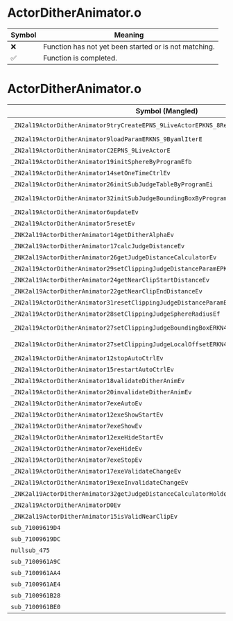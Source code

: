 # ActorDitherAnimator.o
| Symbol | Meaning 
| ------------- | ------------- 
| :x: | Function has not yet been started or is not matching. 
| :white_check_mark: | Function is completed. 


# ActorDitherAnimator.o
| Symbol (Mangled) | Symbol (Demangled) | Decompiled? |
| ------------- |  ------------- | ------------- |
| `_ZN2al19ActorDitherAnimator9tryCreateEPNS_9LiveActorEPKNS_8ResourceEPKc` | `al::ActorDitherAnimator::tryCreate(al::LiveActor *,al::Resource const*,char const*)` | :white_check_mark: |
| `_ZN2al19ActorDitherAnimator9loadParamERKNS_9ByamlIterE` | `al::ActorDitherAnimator::loadParam(al::ByamlIter const&)` | :white_check_mark: |
| `_ZN2al19ActorDitherAnimatorC2EPNS_9LiveActorE` | `al::ActorDitherAnimator::ActorDitherAnimator(al::LiveActor *)` | :white_check_mark: |
| `_ZN2al19ActorDitherAnimator19initSphereByProgramEfb` | `al::ActorDitherAnimator::initSphereByProgram(float,bool)` | :white_check_mark: |
| `_ZN2al19ActorDitherAnimator14setOneTimeCtrlEv` | `al::ActorDitherAnimator::setOneTimeCtrl(void)` | :white_check_mark: |
| `_ZN2al19ActorDitherAnimator26initSubJudgeTableByProgramEi` | `al::ActorDitherAnimator::initSubJudgeTableByProgram(int)` | :white_check_mark: |
| `_ZN2al19ActorDitherAnimator32initSubJudgeBoundingBoxByProgramEPKcRKN4sead7Vector3IfEES7_` | `al::ActorDitherAnimator::initSubJudgeBoundingBoxByProgram(char const*,sead::Vector3<float> const&,sead::Vector3<float> const&)` | :white_check_mark: |
| `_ZN2al19ActorDitherAnimator6updateEv` | `al::ActorDitherAnimator::update(void)` | :white_check_mark: |
| `_ZN2al19ActorDitherAnimator5resetEv` | `al::ActorDitherAnimator::reset(void)` | :white_check_mark: |
| `_ZNK2al19ActorDitherAnimator14getDitherAlphaEv` | `al::ActorDitherAnimator::getDitherAlpha(void)const` | :white_check_mark: |
| `_ZNK2al19ActorDitherAnimator17calcJudgeDistanceEv` | `al::ActorDitherAnimator::calcJudgeDistance(void)const` | :white_check_mark: |
| `_ZNK2al19ActorDitherAnimator26getJudgeDistanceCalculatorEv` | `al::ActorDitherAnimator::getJudgeDistanceCalculator(void)const` | :white_check_mark: |
| `_ZN2al19ActorDitherAnimator29setClippingJudgeDistanceParamEPKc` | `al::ActorDitherAnimator::setClippingJudgeDistanceParam(char const*)` | :white_check_mark: |
| `_ZNK2al19ActorDitherAnimator24getNearClipStartDistanceEv` | `al::ActorDitherAnimator::getNearClipStartDistance(void)const` | :white_check_mark: |
| `_ZNK2al19ActorDitherAnimator22getNearClipEndDistanceEv` | `al::ActorDitherAnimator::getNearClipEndDistance(void)const` | :white_check_mark: |
| `_ZN2al19ActorDitherAnimator31resetClippingJudgeDistanceParamEv` | `al::ActorDitherAnimator::resetClippingJudgeDistanceParam(void)` | :white_check_mark: |
| `_ZN2al19ActorDitherAnimator28setClippingJudgeSphereRadiusEf` | `al::ActorDitherAnimator::setClippingJudgeSphereRadius(float)` | :white_check_mark: |
| `_ZN2al19ActorDitherAnimator27setClippingJudgeBoundingBoxERKN4sead7Vector3IfEE` | `al::ActorDitherAnimator::setClippingJudgeBoundingBox(sead::Vector3<float> const&)` | :white_check_mark: |
| `_ZN2al19ActorDitherAnimator27setClippingJudgeLocalOffsetERKN4sead7Vector3IfEE` | `al::ActorDitherAnimator::setClippingJudgeLocalOffset(sead::Vector3<float> const&)` | :white_check_mark: |
| `_ZN2al19ActorDitherAnimator12stopAutoCtrlEv` | `al::ActorDitherAnimator::stopAutoCtrl(void)` | :white_check_mark: |
| `_ZN2al19ActorDitherAnimator15restartAutoCtrlEv` | `al::ActorDitherAnimator::restartAutoCtrl(void)` | :white_check_mark: |
| `_ZN2al19ActorDitherAnimator18validateDitherAnimEv` | `al::ActorDitherAnimator::validateDitherAnim(void)` | :white_check_mark: |
| `_ZN2al19ActorDitherAnimator20invalidateDitherAnimEv` | `al::ActorDitherAnimator::invalidateDitherAnim(void)` | :white_check_mark: |
| `_ZN2al19ActorDitherAnimator7exeAutoEv` | `al::ActorDitherAnimator::exeAuto(void)` | :white_check_mark: |
| `_ZN2al19ActorDitherAnimator12exeShowStartEv` | `al::ActorDitherAnimator::exeShowStart(void)` | :white_check_mark: |
| `_ZN2al19ActorDitherAnimator7exeShowEv` | `al::ActorDitherAnimator::exeShow(void)` | :white_check_mark: |
| `_ZN2al19ActorDitherAnimator12exeHideStartEv` | `al::ActorDitherAnimator::exeHideStart(void)` | :white_check_mark: |
| `_ZN2al19ActorDitherAnimator7exeHideEv` | `al::ActorDitherAnimator::exeHide(void)` | :white_check_mark: |
| `_ZN2al19ActorDitherAnimator7exeStopEv` | `al::ActorDitherAnimator::exeStop(void)` | :white_check_mark: |
| `_ZN2al19ActorDitherAnimator17exeValidateChangeEv` | `al::ActorDitherAnimator::exeValidateChange(void)` | :white_check_mark: |
| `_ZN2al19ActorDitherAnimator19exeInvalidateChangeEv` | `al::ActorDitherAnimator::exeInvalidateChange(void)` | :white_check_mark: |
| `_ZNK2al19ActorDitherAnimator32getJudgeDistanceCalculatorHolderEv` | `al::ActorDitherAnimator::getJudgeDistanceCalculatorHolder(void)const` | :white_check_mark: |
| `_ZN2al19ActorDitherAnimatorD0Ev` | `al::ActorDitherAnimator::~ActorDitherAnimator()` | :white_check_mark: |
| `_ZNK2al19ActorDitherAnimator15isValidNearClipEv` | `al::ActorDitherAnimator::isValidNearClip(void)const` | :white_check_mark: |
| `sub_71009619D4` | `` | :white_check_mark: |
| `sub_71009619DC` | `` | :white_check_mark: |
| `nullsub_475` | `` | :white_check_mark: |
| `sub_7100961A9C` | `` | :white_check_mark: |
| `sub_7100961AA4` | `` | :white_check_mark: |
| `sub_7100961AE4` | `` | :white_check_mark: |
| `sub_7100961B28` | `` | :white_check_mark: |
| `sub_7100961BE0` | `` | :white_check_mark: |
